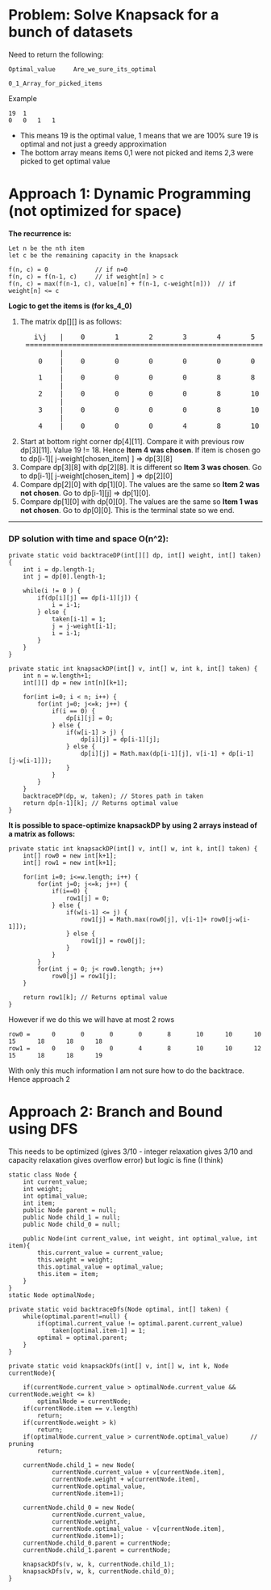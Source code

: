 
# Problem: Solve Knapsack for a bunch of datasets

Need to return the following:

    Optimal_value     Are_we_sure_its_optimal

    0_1_Array_for_picked_items

Example

    19  1
    0   0   1   1
    
- This means 19 is the optimal value, 1 means that we are 100% sure 19 is optimal and not just a greedy approximation
- The bottom array means items 0,1 were not picked and items 2,3 were picked to get optimal value


# Approach 1: Dynamic Programming (not optimized for space)

**The recurrence is:**

    Let n be the nth item 
    let c be the remaining capacity in the knapsack

    f(n, c) = 0             // if n=0
    f(n, c) = f(n-1, c)     // if weight[n] > c
    f(n, c) = max(f(n-1, c), value[n] + f(n-1, c-weight[n]))  // if weight[n] <= c

**Logic to get the items is (for ks_4_0)**

1. The matrix dp[][] is as follows:

<pre>
      i\j   |    0       1       2       3       4       5       6       7       8       9       10      11    
    ========================================================================================================
            |
       0    |    0       0       0       0       0       0       0       0       0       0       0       0
            |
       1    |    0       0       0       0       8       8       8       8       8       8       8       8
            |
       2    |    0       0       0       0       8       10      10      10      10      18      18      18
            |
       3    |    0       0       0       0       8       10      10      10      15      18      18      18
            |
       4    |    0       0       0       4       8       10      10      12      15      18      18      19
</pre>

2. Start at bottom right corner dp[4][11]. Compare it with previous row dp[3][11]. Value 19 != 18. Hence **Item 4 was chosen**. If item is chosen go to dp[i-1][ j-weight[chosen_item] ] => dp[3][8]
3. Compare dp[3][8] with dp[2][8]. It is different so **Item 3 was chosen**. Go to dp[i-1][ j-weight[chosen_item] ] => dp[2][0]
4. Compare dp[2][0] with dp[1][0]. The values are the same so **Item 2 was not chosen**. Go to dp[i-1][j] => dp[1][0].
5. Compare dp[1][0] with dp[0][0]. The values are the same so **Item 1 was not chosen**. Go to dp[0][0]. This is the terminal state so we end.

-------------------------------------------

### DP solution with time and space O(n^2):


    private static void backtraceDP(int[][] dp, int[] weight, int[] taken) {
        int i = dp.length-1;
        int j = dp[0].length-1;

        while(i != 0 ) {
            if(dp[i][j] == dp[i-1][j]) {
                i = i-1;
            } else {
                taken[i-1] = 1;
                j = j-weight[i-1];
                i = i-1;
            }
        }
    }

    private static int knapsackDP(int[] v, int[] w, int k, int[] taken) {
        int n = w.length+1;
        int[][] dp = new int[n][k+1];

        for(int i=0; i < n; i++) {
            for(int j=0; j<=k; j++) {
                if(i == 0) {
                    dp[i][j] = 0;
                } else {
                    if(w[i-1] > j) {
                        dp[i][j] = dp[i-1][j];
                    } else {
                        dp[i][j] = Math.max(dp[i-1][j], v[i-1] + dp[i-1][j-w[i-1]]);
                    }
                }
            }
        }
        backtraceDP(dp, w, taken); // Stores path in taken
        return dp[n-1][k]; // Returns optimal value
    }
    

**It is possible to space-optimize knapsackDP by using 2 arrays instead of a matrix as follows:**

    private static int knapsackDP(int[] v, int[] w, int k, int[] taken) {
        int[] row0 = new int[k+1];
        int[] row1 = new int[k+1];
        
        for(int i=0; i<=w.length; i++) {
            for(int j=0; j<=k; j++) {
                if(i==0) {
                    row1[j] = 0;
                } else {
                    if(w[i-1] <= j) {
                        row1[j] = Math.max(row0[j], v[i-1]+ row0[j-w[i-1]]);
                    } else {
                        row1[j] = row0[j];
                    }
                }
            }
            for(int j = 0; j< row0.length; j++)
                row0[j] = row1[j];
        }
        
        return row1[k]; // Returns optimal value
    }

However if we do this we will have at most 2 rows 

    row0 =      0       0       0       0       8       10      10      10      15      18      18      18
    row1 =      0       0       0       4       8       10      10      12      15      18      18      19

With only this much information I am not sure how to do the backtrace. Hence approach 2


# Approach 2: Branch and Bound using DFS

This needs to be optimized (gives 3/10 - integer relaxation gives 3/10 and capacity relaxation gives overflow error) but logic is fine (I think)

    static class Node {
        int current_value;
        int weight;
        int optimal_value;
        int item;
        public Node parent = null;
        public Node child_1 = null;
        public Node child_0 = null;

        public Node(int current_value, int weight, int optimal_value, int item){
            this.current_value = current_value;
            this.weight = weight;
            this.optimal_value = optimal_value;
            this.item = item;
        }
    }
    static Node optimalNode;

    private static void backtraceDfs(Node optimal, int[] taken) {
        while(optimal.parent!=null) {
            if(optimal.current_value != optimal.parent.current_value)
                taken[optimal.item-1] = 1;
            optimal = optimal.parent;
        }
    }

    private static void knapsackDfs(int[] v, int[] w, int k, Node currentNode){

        if(currentNode.current_value > optimalNode.current_value && currentNode.weight <= k)
            optimalNode = currentNode;
        if(currentNode.item == v.length)
            return;
        if(currentNode.weight > k)
            return;
        if(optimalNode.current_value > currentNode.optimal_value)      // pruning
            return;

        currentNode.child_1 = new Node(
                currentNode.current_value + v[currentNode.item],
                currentNode.weight + w[currentNode.item],
                currentNode.optimal_value,
                currentNode.item+1);

        currentNode.child_0 = new Node(
                currentNode.current_value,
                currentNode.weight,
                currentNode.optimal_value - v[currentNode.item],
                currentNode.item+1);
        currentNode.child_0.parent = currentNode;
        currentNode.child_1.parent = currentNode;

        knapsackDfs(v, w, k, currentNode.child_1);
        knapsackDfs(v, w, k, currentNode.child_0);
    }
